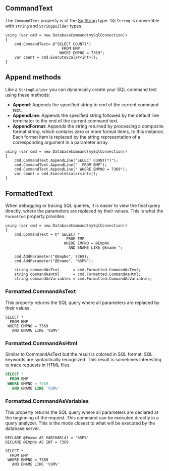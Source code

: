## CommandText

The `CommandText` property is of the [SqlString](../api/Apps72.Dev.Data.SqlString.yml) type.
`SQLString` is convertible with `string` and `StringBuilder` types.

```CSharp
using (var cmd = new DatabaseCommand(mySqlConnection))
{
    cmd.CommandText= @"SELECT COUNT(*)
                         FROM EMP
                        WHERE EMPNO = 7369";
    var count = cmd.ExecuteScalar<int>();
}
```

## Append methods

Like a `StringBuilder` you can dynamcally create your SQL command text using these methods:

- **Append**: Appends the specified string to end of the current command text.
- **AppendLine**: Appends the specified string followed by the default line terminator to the end of the current command text.
- **AppendFormat**: Appends the string returned by processing a composite format string, 
  which contains zero or more format items, to this instance. Each format item is replaced by
  the string representation of a corresponding argument in a parameter array.

```CSharp
using (var cmd = new DatabaseCommand(mySqlConnection))
{
    cmd.CommandText.AppendLine("SELECT COUNT(*)");
    cmd.CommandText.AppendLine("  FROM EMP");
    cmd.CommandText.AppendLine(" WHERE EMPNO = 7369");
    var count = cmd.ExecuteScalar<int>();
}
```

## FormattedText

When debugging or tracing SQL queries, it is easier to view the final query directly, 
where the parameters are replaced by their values. 
This is what the `Formatted` property provides.

```CSharp
using (var cmd = new DatabaseCommand(mySqlConnection))
{
    cmd.CommandText = @" SELECT * 
                           FROM EMP 
                          WHERE EMPNO = @EmpNo 
                            AND ENAME LIKE @Ename ";

    cmd.AddParameter("@EmpNo", 7369);
    cmd.AddParameter("@Ename", "%SM%");

    string commandAsText      = cmd.Formatted.CommandAsText;
    string commandAsHtml      = cmd.Formatted.CommandAsHtml;
    string commandAsVariables = cmd.Formatted.CommandAsVariables;
```

### Formatted.CommandAsText

This property returns the SQL query where all parameters are replaced by their values.

```Text
SELECT * 
  FROM EMP 
 WHERE EMPNO = 7369 
   AND ENAME LIKE '%SM%'
```

### Formatted.CommandAsHtml

Similar to CommandAsText but the result is colored in SQL format: SQL keywords are syntactically recognized.
This result is sometimes interesting to trace requests in HTML files.

```SQL
SELECT * 
  FROM EMP 
 WHERE EMPNO = 7369 
   AND ENAME LIKE '%SM%'
```

### Formatted.CommandAsVariables

This property returns the SQL query where all parameters are declared at the beginning of the request.
This command can be executed directly in a query analyzer. 
This is the mode closest to what will be executed by the database server.

```Text
DECLARE @Ename AS VARCHAR(4) = '%SM%'
DECLARE @EmpNo AS INT = 7369

SELECT * 
  FROM EMP 
 WHERE EMPNO = 7369 
   AND ENAME LIKE '%SM%'
```